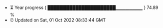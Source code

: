 - ⏳ Year progress { ██████████████████████▁▁▁▁▁▁▁▁ } 74.89 %
- ⏰ Updated on Sat, 01 Oct 2022 08:33:44 GMT

